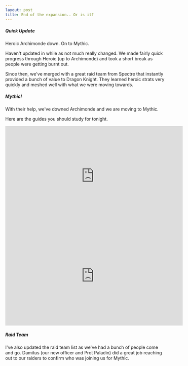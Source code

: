```yaml
---
layout: post
title: End of the expansion.. Or is it?
---
```

<h5>Quick Update</h5>
<p>Heroic Archimonde down. On to Mythic.

Haven't updated in while as not much really changed. We made fairly quick progress through Heroic (up to Archimonde) and took a short break as people were getting burnt out.

Since then, we've merged with a great raid team from Spectre that instantly provided a bunch of value to Dragon Knight. They learned heroic strats very quickly and meshed well with what we were moving towards.</p>

<h5>Mythic!</h5>
With their help, we've downed Archimonde and we are moving to Mythic.

Here are the guides you should study for tonight.
<div class="embed-responsive embed-responsive-16by9">
  <iframe width="560" height="315" src="https://www.youtube.com/embed/I3s1xtY0_V0" frameborder="0" allowfullscreen></iframe>
</div>

<div class="embed-responsive embed-responsive-16by9">
  <iframe width="560" height="315" src="https://www.youtube.com/embed/IOduM_TGp2U" frameborder="0" allowfullscreen></iframe>
</div>

<h5>Raid Team</h5>
I've also updated the raid team list as we've had a bunch of people come and go. Damitus (our new officer and Prot Paladin) did a great job reaching out to our raiders to confirm who was joining us for Mythic.

